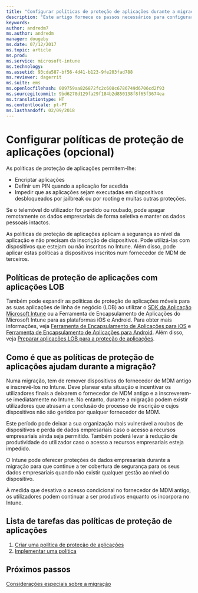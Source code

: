 ```yaml
---
title: "Configurar políticas de proteção de aplicações durante a migração do Intune"
description: "Este artigo fornece os passos necessários para configurar as políticas de proteção de aplicações durante uma migração do Intune."
keywords: 
author: andredm7
ms.author: andredm
manager: dougeby
ms.date: 07/12/2017
ms.topic: article
ms.prod: 
ms.service: microsoft-intune
ms.technology: 
ms.assetid: 93cda587-bf56-4d41-b123-9fe203fad788
ms.reviewer: dagerrit
ms.suite: ems
ms.openlocfilehash: 009759aa826872fc2c608c6786749d6706cd2f93
ms.sourcegitcommit: 9bd6278d129fa29f184b2d850138f8f65f3674ea
ms.translationtype: HT
ms.contentlocale: pt-PT
ms.lasthandoff: 02/09/2018
---
```

# <a name="configure-app-protection-policies-optional"></a>Configurar políticas de proteção de aplicações (opcional)


As políticas de proteção de aplicações permitem-lhe:
* Encriptar aplicações
* Definir um PIN quando a aplicação for acedida
* Impedir que as aplicações sejam executadas em dispositivos desbloqueados por jailbreak ou por rooting e muitas outras proteções.

Se o telemóvel do utilizador for perdido ou roubado, pode apagar remotamente os dados empresariais de forma seletiva e manter os dados pessoais intactos.

As políticas de proteção de aplicações aplicam a segurança ao nível da aplicação e não precisam da inscrição de dispositivos. Pode utilizá-las com dispositivos que estejam ou não inscritos no Intune. Além disso, pode aplicar estas políticas a dispositivos inscritos num fornecedor de MDM de terceiros.

## <a name="app-protection-policies-with-lob-apps"></a>Políticas de proteção de aplicações com aplicações LOB

Também pode expandir as políticas de proteção de aplicações móveis para as suas aplicações de linha de negócio (LOB) ao utilizar o [SDK da Aplicação Microsoft Intune](app-sdk-get-started.md) ou a Ferramenta de Encapsulamento de Aplicações do Microsoft Intune para as plataformas iOS e Android. Para obter mais informações, veja [Ferramenta de Encapsulamento de Aplicações para iOS](app-wrapper-prepare-ios.md) e [Ferramenta de Encapsulamento de Aplicações para Android](app-wrapper-prepare-android.md). Além disso, veja [Preparar aplicações LOB para a proteção de aplicações](apps-prepare-mobile-application-management.md).

## <a name="how-do-app-protection-policies-help-during-migration"></a>Como é que as políticas de proteção de aplicações ajudam durante a migração?

Numa migração, tem de remover dispositivos do fornecedor de MDM antigo e inscrevê-los no Intune. Deve planear esta situação e incentivar os utilizadores finais a deixarem o fornecedor de MDM antigo e a inscreverem-se imediatamente no Intune. No entanto, durante a migração podem existir utilizadores que atrasam a conclusão do processo de inscrição e cujos dispositivos não são geridos por qualquer fornecedor de MDM.

Este período pode deixar a sua organização mais vulnerável a roubos de dispositivos e perda de dados empresariais caso o acesso a recursos empresariais ainda seja permitido. Também poderá levar à redução de produtividade do utilizador caso o acesso a recursos empresariais esteja impedido.

O Intune pode oferecer proteções de dados empresariais durante a migração para que continue a ter cobertura de segurança para os seus dados empresariais quando não existir qualquer gestão ao nível do dispositivo.

À medida que desativa o acesso condicional no fornecedor de MDM antigo, os utilizadores podem continuar a ser produtivos enquanto os incorpora no Intune.

## <a name="task-list-for-app-protection-policies"></a>Lista de tarefas das políticas de proteção de aplicações

1. [Criar uma política de proteção de aplicações](app-protection-policies.md#create-an-app-protection-policy)
2. [Implementar uma política](app-protection-policies.md#deploy-a-policy-to-users)


## <a name="next-steps"></a>Próximos passos

[Considerações especiais sobre a migração](migration-guide-considerations.md)
